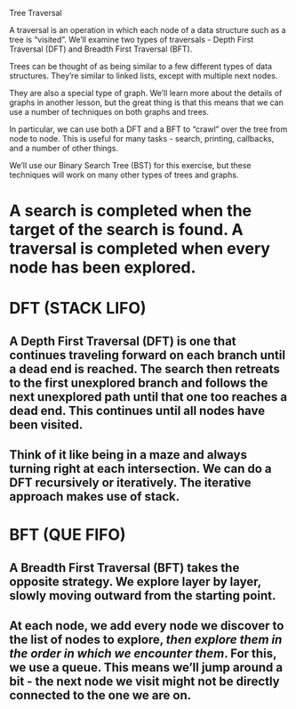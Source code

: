 Tree Traversal

A traversal is an operation in which each node of a data structure such as a tree is “visited”. We’ll examine two types of traversals - Depth First Traversal (DFT) and Breadth First Traversal (BFT).

Trees can be thought of as being similar to a few different types of data structures. They’re similar to linked lists, except with multiple next nodes. 

They are also a special type of graph. We’ll learn more about the details of graphs in another lesson, but the great thing is that this means that we can use a number of techniques on both graphs and trees. 

In particular, we can use both a DFT and a BFT to “crawl” over the tree from node to node. This is useful for many tasks - search, printing, callbacks, and a number of other things. 

We’ll use our Binary Search Tree (BST) for this exercise, but these techniques will work on many other types of trees and graphs.

# A search is completed when the target of the search is found. A traversal is completed when every node has been explored.

# DFT (STACK LIFO)
## A Depth First Traversal (DFT) is one that continues traveling forward on each branch until a dead end is reached. The search then retreats to the first unexplored branch and follows the next unexplored path until that one too reaches a dead end. This continues until all nodes have been visited. 

## Think of it like being in a maze and always turning right at each intersection. We can do a DFT recursively or iteratively. The iterative approach makes use of stack.

# BFT (QUE FIFO)
## A Breadth First Traversal (BFT) takes the opposite strategy. We explore layer by layer, slowly moving outward from the starting point.
##  At each node, we add every node we discover to the list of nodes to explore, _then explore them in the order in which we encounter them_. For this, we use a queue. This means we’ll jump around a bit - the next node we visit might not be directly connected to the one we are on.

